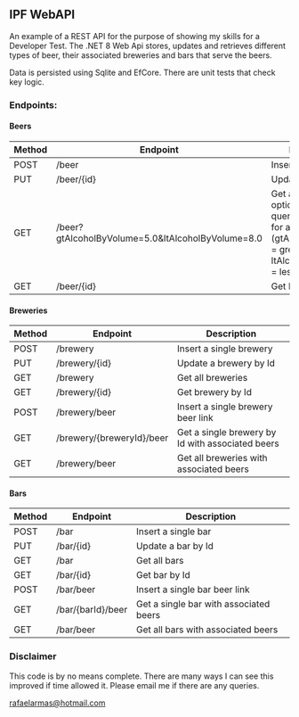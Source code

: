 ## IPF WebAPI

An example of a REST API for the purpose of showing my skills for a Developer Test. The .NET 8 Web Api stores, updates and retrieves different types of beer, their associated breweries and bars that serve the beers.

Data is persisted using Sqlite and EfCore. There are unit tests that check key logic.

### Endpoints:

#### Beers

Method | Endpoint | Description
-------|----------|------------
POST | /beer | Insert a single beer
PUT | /beer/{id} | Update a beer by Id
GET | /beer?gtAlcoholByVolume=5.0&ltAlcoholByVolume=8.0 | Get all beers with optional filtering query parameters for alcohol content (gtAlcoholByVolume = greater than, ltAlcoholByVolume = less than)
GET | /beer/{id} | Get beer by Id

#### Breweries

Method | Endpoint | Description
-------|----------|------------
POST | /brewery | Insert a single brewery
PUT | /brewery/{id} | Update a brewery by Id
GET | /brewery | Get all breweries
GET | /brewery/{id} | Get brewery by Id
POST | /brewery/beer | Insert a single brewery beer link
GET | /brewery/{breweryId}/beer | Get a single brewery by Id with associated beers
GET | /brewery/beer | Get all breweries with associated beers

#### Bars

Method | Endpoint | Description
-------|----------|------------
POST | /bar | Insert a single bar
PUT | /bar/{id} | Update a bar by Id
GET | /bar | Get all bars
GET | /bar/{id} | Get bar by Id
POST | /bar/beer | Insert a single bar beer link
GET | /bar/{barId}/beer | Get a single bar with associated beers
GET | /bar/beer | Get all bars with associated beers

### Disclaimer

This code is by no means complete. There are many ways I can see this improved if time allowed it. Please email me if there are any queries.

rafaelarmas@hotmail.com
